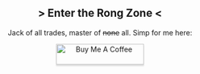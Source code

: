 <h2 align="center"> > Enter the Rong Zone < </h2>
 
<p align="center"> Jack of all trades, master of <s>none</s> all. Simp for me here: </p>
  
<p align="center">
 <a href="[https://www.buymeacoffee.com/gbraad](https://www.buymeacoffee.com/rongmario)" target="_blank"><img src="https://www.buymeacoffee.com/assets/img/custom_images/orange_img.png" alt="Buy Me A Coffee" style="height: 41px !important;width: 174px !important;box-shadow: 0px 3px 2px 0px rgba(190, 190, 190, 0.5) !important;-webkit-box-shadow: 0px 3px 2px 0px rgba(190, 190, 190, 0.5) !important;" ></a>
</p>
